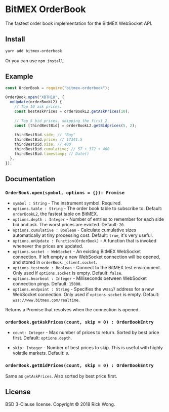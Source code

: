 # BitMEX OrderBook

The fastest order book implementation for the BitMEX WebSocket API.

## Install

```sh
yarn add bitmex-orderbook
```

Or you can use `npm install`.

## Example

```js
const OrderBook = require("bitmex-orderbook");

OrderBook.open("XBTH18", {
  onUpdate(orderBookL2) {
    // Top 10 ask prices.
    const bestAskPrices = orderBookL2.getAskPrices(10);
    
    // Top 5 bid prices, skipping the first 2.
    const [thirdBestBid] = orderBookL2.getBidprices(5, 2); 
    
    thirdBestBid.side; // "Buy"
    thirdBestBid.price; // 17341.5
    thirdBestBid.size; // 400
    thirdBestBid.cumulative; // 57 + 372 + 400
    thirdBestBid.timestamp; // Date()
  },
});


```

## Documentation

### `OrderBook.open(symbol, options = {}): Promise`

* `symbol : String` - The instrument symbol. Required.
* `options.table : String` - The order book table to subscribe to. Default: `orderBookL2`, the fastest table on BitMEX.
* `options.depth : Integer` - Number of entries to remember for each side bid and ask. The worst prices are evicted. Default: `20`.
* `options.cumulative : Boolean` - Calculate cumulative sizes automatically at tiny processing cost. Default: `true`, it's very useful.
* `options.onUpdate : Function(OrderBook)` - A function that is invoked whenever the prices are updated.
* `options.socket : WebSocket` - An existing BitMEX WebSocket connection. If left empty a new WebSocket connection will be opened, and stored in `orderBook._client.socket`. 
* `options.testmode : Boolean` - Connect to the BitMEX test environment. Only used if `options.socket` is empty. Default: `false`.
* `options.hearbeat : Integer` - Milliseconds between WebSocket connection pings. Default: `15000`.
* `options.endpoint : String` - Specifies the wss:// address for a new WebSocket connection. Only used if `options.socket` is empty. Default: `wss://www.bitmex.com/realtime`.

Returns a Promise that resolves when the connection is opened.

### `orderBook.getAskPrices(count, skip = 0) : OrderBookEntry`
 
* `count: Integer` - Max number of prices to return. Sorted by best price first. Default: `options.depth`.

* `skip: Integer` - Number of best prices to skip. This is useful with highly volatile markets. Default: `0`.

### `orderBook.getBidPrices(count, skip = 0) : OrderBookEntry`

Same as `getAskPrices`. Also sorted by best price first.

## License

BSD 3-Clause license. Copyright © 2018 Rick Wong.
